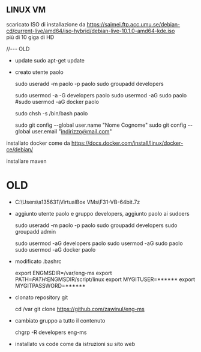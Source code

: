 LINUX VM
---
scaricato ISO di installazione da https://saimei.ftp.acc.umu.se/debian-cd/current-live/amd64/iso-hybrid/debian-live-10.1.0-amd64-kde.iso  
più di 10 giga di HD


//--- OLD

* update
		sudo apt-get update

* creato utente paolo

	sudo useradd -m paolo -p paolo
	sudo groupadd developers

	sudo usermod -a -G developers paolo
	sudo usermod -aG sudo paolo
	#sudo usermod -aG docker paolo

	sudo chsh -s /bin/bash paolo
	
	sudo git config --global user.name "Nome Cognome"
	sudo git config --global user.email "indirizzo@mail.com"


installato docker come da https://docs.docker.com/install/linux/docker-ce/debian/


installare maven


OLD
===
* C:\Users\a135631\VirtualBox VMs\F31-VB-64bit.7z  

* aggiunto utente paolo e gruppo developers, aggiunto paolo ai sudoers

	sudo useradd -m paolo -p paolo
	sudo groupadd developers
	sudo groupadd admin

	sudo usermod -aG developers paolo
	sudo usermod -aG sudo paolo
	sudo usermod -aG docker paolo

* modificato .bashrc

	export ENGMSDIR=/var/eng-ms
	export PATH=$PATH:$ENGMSDIR/script/linux
	export MYGITUSER=******
	export MYGITPASSWORD=******

* clonato repository git

	cd /var
	git clone https://github.com/zawinul/eng-ms

* cambiato gruppo a tutto il contenuto
	
	chgrp -R developers eng-ms

* installato vs code come da istruzioni su sito web

